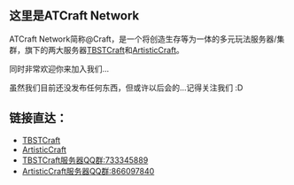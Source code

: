 ## 这里是ATCraft Network

ATCraft Network简称@Craft，是一个将创造生存等为一体的多元玩法服务器/集群，旗下的两大服务器[TBSTCraft](https://tbstmc.xyz)和[ArtisticCraft](https://github.com/ArtisticCraft)。

同时非常欢迎你来加入我们...

虽然我们目前还没发布任何东西，但或许以后会的...记得关注我们 :D

## 链接直达：
- [TBSTCraft](https://tbstmc.xyz)
- [ArtisticCraft](https://artisticCraft.link)
- [TBSTCraft服务器QQ群:733345889](https://qm.qq.com/q/oQeiBAktu8)
- [ArtisticCraft服务器QQ群:866097840](https://qm.qq.com/q/Z19kTMYnus)
